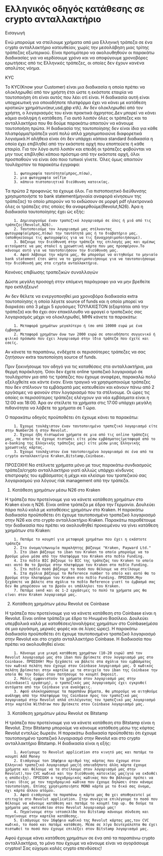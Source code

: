 # Ελληνικός οδηγός κατάθεσης σε crypto ανταλλακτήριο

Εισαγωγή

Ενώ μπορούμε να στείλουμε χρήματα από μια Ελληνική τράπεζα σε ένα crypto ανταλλακτήριο κατευθείαν, χωρίς την μεσολάβηση μιας τρίτης τράπεζας εξωτερικού. Είναι προτιμότερο να ακολουθηθούν οι παρακάτω διαδικασίες για να κερδίσουμε χρόνο και να αποφύγουμε χρονοβόρες ερωτήσεις από τις Ελληνικές τράπεζες, οι οποίες δεν έχουν κανένα απολύτος νόημα.

KYC

Το KYC(Know your Customer) είναι μια διαδικασία η οποία πρέπει να ολοκληρωθεί από τον χρήστη έτσι ώστε η εκάστοτε εταιρία να ταυτοποιήση ότι είναι αυτός που λέει οτί είναι. Η διαδικασία αυτή είναι υποχρεωτική για οποιαδήποτε πλατφόρμα έχει να κάνει με κατάθεση κρατικών χρημάτων(eur,usd,gbp κτλ). Αν δεν ολοκληρωθεί από τον χρήστη, ο λογαριασμός του είναι πρακτικά άχρηστος.Δεν μπορεί να κάνει κάμια ανάληψη ή κατάθεση. Για αυτό λοιπόν όλες οι τράπεζες και τα ανταλλακτήρια που θα δούμε παρακάτω απαιτούν να κάνουμε ταυτοποήση πρώτα. Η διαδικασία της ταυτοποίησης δεν είναι ίδια για κάθε πλατφόρμα/τράπεζα γιατί πολύ απλά χρησιμοποιούνε διαφορετικά λογισμικά.Η αλήθεια είναι ότι δεν υπάρχει κάποια standard διαδικασία η οποία έχει επιβληθεί από την εκάστοτε αρχή που εποπτεύετε ή κάθε εταιρία. Για τον λόγο αυτό λοιπόν και επειδή οι τράπεζες φοβούνται να μην τους επιβληθεί κάποιο πρόστιμο από την εκάστοτε αρχή, όλοι προσπαθούν να είναι όσο ποιο τυπικοί γίνετε. Όλες όμως απαιτούν τουλάχιστον τα παρακάτω έγγραφα: 

        1. φωτογραφία ταυτότητα(μπρος,πίσω),
        2. μια φωτογραφία selfie
        3. κάποιο πιστοποιητικό διεύθυνση κατοικίας. 

Τα πρώτα 2 προφανώς τα έχουμε όλοι. Για πιστοποιητικό διεύθυνσης χρησιμοποιήστε το bank statement(μηνιαία αναφορά κίνησεων της τράπεζας) το οποίο μπορούν να το εκδώσουν σε μορφή pdf ηλεκτρονικά όλες οι τράπεζες στις οποίες θα αναφερθούμε(Revolut,N26). Άρα η διαδικασία ταυτοποίησης έχει ώς εξής:

        1. Δημιουργούμε έναν τραπεζικό λογαριασμό σε όλες ή μιά από τις τράπεζες(Revolut,N26).
        2. Ταυτοποιούμε τον λογαριασμό μας στέλνοντας φωτογραφία(μπρος,πίσω) την ταυτότητά μας ή το διαβατήριο μας.(αποθηκεύουμε τις φωτογραφίες για να τις ξαναχρησιμοποιήσουμε).
        3. Βάζουμε την διεύθυνσή στην τράπεζα της επιλογής μας και αμέσως αιτούμαστε να μας σταλεί η χρεωστική κάρτα που μας προσφέρουν.Το κάνουμε αυτό για να ταυτοποιήσουν την διεύθυνση μας.
        4. Αφού λάβουμε την κάρτα μας, θα μπορούμε να αιτηθούμε το μηνιαίο bank statement έτσι ώστε να το χρησιμοποιήσουμε για να ταυτοποιήσουμε την διεύθυνσή μας στα crypto ανταλλακτήρια.
    

Κανόνες επιβίωσης τραπεζικών συναλλαγών

Δώστε μεγάλη προσοχή στην επόμενη παράγραφο για να μην βρεθείτε προ εκπλήξεων!

Αν δεν θέλετε να ενεργοποιηθεί μια χρονοβόρα διαδικασία extra ταυτοποίησης η οποία λέγετε source of funds και η οποία μπορεί να διαρκέσει από 3 μέχρι 5 εργάσιμες ΤΟΥΛΑΧΙΣΤΟΝ (εξαρτάται από την τράπεζα) και θα έχει σαν επακόλουθο να φραγεί ο τραπεζικός σας λογαριασμός μέχρι να ολοκληρωθεί, ΜΗΝ κάνετε τα παρακάτω:

        1. Μεταφορά χρημάτων μεγαλύτερο ή ίσο από 10000 ευρώ με ένα έμβασμα
        2. Μεταφορά χρημάτων άνω των 2000 ευρώ σε οποιοδήποτε συγγενικό ή φιλικό πρόσωπο που έχει λογαριασμό στην ίδια τράπεζα που έχετε και εσείς.
        
Αν κάνετε τα παραπάνω, ενδέχετε οι περισσότερες τράπεζες να σας ζητήσουν extra ταυτοποίηση source of funds.


Πριν ξεκινήσουμε τον οδηγό για τις καταθέσεις στα ανταλλακτήρια, μια θερμή παράκληση. Όσοι δεν έχετε online τραπεζικό λογαριασμό σε τουλάχιστον μια από τις τράπεζες που έχουμε αναφέρει, παρακαλώ πολύ εξελιχθείτε και κάντε έναν. Είναι τραγικό να χρησιμοποιούμε τράπεζες που δεν στέλνουν τα εμβάσματά μας κατευθείαν και κάνουν πάνω από 2 εργάσιμες να φανούν στον λογαριασμό που τα στέλνουμε. Οι ώρες τις οποίες οι περισσότερες τράπεζες ελένχουν για νέα εμβάσματα είναι η 12:00 και 18:00. Άρα αν στείλετε τα χρήματα στις 17:00 υπάρχει μεγάλη πιθανότητα να λάβετε τα χρήματα σε 1 ώρα.

Ο παρακάτω οδηγός προϋποθέτει ότι έχουμε κάνει τα παρακάτω:

        1. Έχουμε τουλάχιστον έναν ταυτοποιημένο τραπεζικό λογαριασμό είτε στην Number26 ή στην Revolut.
        2. Έχουμε ήδη πιστωμένα χρήματα σε μια από τις online τράπεζες μας, τα οποία τα έχουμε πιστώσει είτε μέσω εμβάσματος(μεταφορά από το e-banking της Ελληνικής τράπεζας μας) είτε μέσω μιας Ελληνικής χρεωστικής κάρτας.
        3. Έχουμε τουλάχιστον ένα ταυτοποιημένο λογαριασμό σε ένα από τα crypto ανταλλακτίρια Kraken,Bitstamp,Coinbase.


ΠΡΟΣΟΧΗ! Να στέλνετε χρήματα μόνο με τους παρακάτω συνδιασμούς τράπεζα/crypto ανταλλακτήριο γιατί αλλιώς υπάρχει κίνδυνος επιστροφής του εμβάσματος ή μέχρι και κλείσιμο του τραπεζικού σας λογαριασμού για λόγους risk management από την τράπεζα.


1) Κατάθεση χρημάτων μέσω Ν26 στο Kraken

H τράπεζα που προτείνουμε για να κάνετε κατάθεση χρημάτων στο Kraken είναι η N26. Είναι online τράπεζα με έδρα την Γερμανία. Δουλεύει πάρα πολύ καλά με καταθέσεις χρημάτων στο Kraken. Η παρακάτω διαδικασία προϋποθέτει ότι έχουμε ταυτοποιημένο τραπεζικό λογαριασμό στην Ν26 και στο crypto ανταλλακτήριο Kraken. Παρακάτω παραθέτουμε την διαδικασία που πρέπει να ακολουθηθεί προκειμένου να γίνει κατάθεση χρημάτων στο Kraken:

        1. Πατάμε το κουμπί για μεταφορά χρημάτων που έχει η εκάστοτε τράπεζα
        2. Στο όνομα/επωνυμία παραλήπτης βάζουμε "Kraken, Payward Ltd."
        3. Στο iban βάζουμε το iban του Kraken το οποίο μπορούμε να το βρούμε μόνο μέσα από την πλατφόρμα του Kraken στο πεδίο Funding.
        4. Στο πεδίο BIC βάζουμε το BIC της τράπεζας του Kraken το οποίο και αυτό θα το βρούμε στην πλατφόρμα του Kraken στο πεδίο Funding.
        5. Στο πεδίο ποσό βάζουμε το ποσό που θέλουμε να στείλουμε
        6. Στα σχόλια βάζουμε το Reference number το οποίο και αυτό θα το βρούμε στην πλατφόρμα του Kraken στο πεδίο Funding. ΠΡΟΣΟΧΗ.Μην ξεχάσετε να βάλετε στα σχόλια το πεδίο Reference γιατί το έμβασμά σας δεν θα μπορέσουν να το βρούν οι υπάλληλοι του Kraken.
        7. Πατάμε send και σε 1-2 εργάσιμες το πολύ τα χρήματα μας θα είναι στον Kraken λογαριασμό μας.

2) Κατάθεση χρημάτων μέσω Revolut σε Coinbase

Η τράπεζα που προτείνουμε για να κάνετε κατάθεση στο Coinbase είναι η Revolut. Είναι online τράπεζα με έδρα το Ηνωμένο Βασίλειο. Δουλεύει υπερβολικά καλά με καταθέσεις/αναλήψεις χρημάτων στο Coinbase(μέσα σε μια εργάσιμη, μερικές φορές και σε λίγες ώρες). Η παρακάτω διαδικασία προϋποθέτει ότι έχουμε ταυτοποιημένο τραπεζικό λογαριασμό στην Revolut και στο crypto ανταλλακτήριο Coinbase. Η διαδικασία που πρέπει να ακολουθηθεί είναι:

        1. Κάνουμε μια μικρή κατάθεση χρημάτων (10-20 ευρώ) από τον Revolut λογαριασμό μας στο iban που βρίσκετε στον λογαριασμό μας στο Coinbase. ΠΡΟΣΟΧΗ! Μην ξεχάσετε να βάλετε στα σχόλια του εμβάσματος τον κωδικό πελάτη που έχουμε στον Coinbase λογαριασμό μας. Ο κωδικός πελάτη βρίσκεται στην καρτέλα με τα στοιχεία του iban της Coinbase την οποία θα την δούμε όταν πατήσουμε το κουμπί Deposit.
        2. Μόλις εμφανιστούν τα χρήματα στον λογαριασμό μας στην Coinnbase(1 εργάσιμη), ο τραπεζικός μας λογαριασμός έχει εγκρυθεί αυτόματα από την Coinbase για αναλήψεις.
        3. Αφού ολοκληρώσουμε τα παραπάνω βήματα, θα μπορούμε να αιτηθούμε ανάληψη από την πλατφόρμα της Coinbase προς τον τραπεζικό μας λογαριασμό στην Revolut απλά επιλέγοντας τον τραπεζικό μας λογαριασμό στην καρτέλα Withdraw που βρίσκετε στον Coinbase λογαριασμό μας.
        
3) Κατάθεση χρημάτων μέσω Revolut σε Bitstamp

Η τράπεζα που προτείνουμε για να κάνετε κατάθεση στο Bitstamp είναι η Revolut. Στην Bitstamp μπορούμε να κάνουμε κατάθεση μέσω της κάρτας Revolut εντελώς δωρεάν. Η παρακάτω διαδικασία προϋποθέτει ότι έχουμε ταυτοποιημένο τραπεζικό λογαριασμό στην Revolut και στο crypto ανταλλακτήριο Bitstamp. Η διαδικασία είναι η εξής:

        1. Ανοίγουμε το Revolut application στο κινητό μας και πατάμε το κουμπί Add Money
        2. Εισάγουμε τon 16ψήφιο αριθμό της κάρτας που έχουμε στον Ελληνικό τραπεζικό λογαριασμό μας(ή οποιαδήποτε άλλη κάρτα έχουμε χρήματα και θέλουμε να τα στείλουμε στον λογαριασμό μας στην Revolut),τον CVC κωδικό και την διεύθυνση κατοικίας μας(για να εκδοθέι η απόδειξη). ΠΡΟΣΟΧΗ ο ταχυδρομικός κώδικας που θα βάλουμε πρέπει να είναι ίδιος με τον ταχυδρομικό κώδικα που έχουμε δηλώσει όταν κάναμε ταυτοποίηση. Επίσης χρησιμοποιήστε ΜΟΝΟ κάρτα με το δικό σας όνομα, όχι κάρτα άλλου ατόμου.
        3. Αφού εισάγουμε τα παραπάνω η κάρτα μας θα χει αποθηκευτεί με επιτυχία στο Revolut application. Στην συνέχεια επιλέγουμε το ποσό που θέλουμε να κάνουμε κατάθεση και πατάμε το κουμπί top up. Θα δούμε τα χρήματα μας κατευθείαν στον Revolut λογαριασμό μας!
        4. Πηγαίνουμε στην ιστοσελίδα του Bitstamp κάνουμε σύνδεση και πηγαίνουμε στην καρτέλα κατάθεσης.
        5. Εισάγουμε τον 16ψήφιο κωδικό της Revolut κάρτας μας,τον CVC κωδικό, το ποσό και πατάμε κατάθεση. Μέσα σε λίγα δευτερόλεπτα θα έχει πιστωθεί το ποσό που έχουμε επιλέξει στον Bitstamp λογαριασμό μας.
        
        
Αφού έχουμε κάνει κατάθεση χρημάτων σε ένα από τα παραπάνω crypto ανταλλακτήρια, το μόνο που έχουμε να κάνουμε είναι να αγοράσουμε cryptos! 
Σας εύχομαι καλές crypto επενδύσεις!
